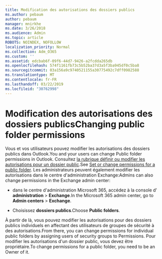 ```yaml
---
title: Modification des autorisations des dossiers publics
ms.author: pebaum
author: pebaum
manager: mnirkhe
ms.date: 3/26/2018
ms.audience: Admin
ms.topic: article
ROBOTS: NOINDEX, NOFOLLOW
localization_priority: Normal
ms.collection: Adm_O365
ms.custom: ''
ms.assetid: edcbab6f-09f6-44d7-9426-a2fcdda265db
ms.openlocfilehash: 574f1161fb73c5b52ba37d3a5f3ba945df0c5ba8
ms.sourcegitcommit: 03a156a9c9740521155a30775492c7dff0982588
ms.translationtype: MT
ms.contentlocale: fr-FR
ms.lasthandoff: 03/22/2019
ms.locfileid: "30762998"
---
```

# <a name="changing-public-folder-permissions"></a><span data-ttu-id="7a8f0-102">Modification des autorisations des dossiers publics</span><span class="sxs-lookup"><span data-stu-id="7a8f0-102">Changing public folder permissions</span></span>

<span data-ttu-id="7a8f0-103">Vous et vos utilisateurs pouvez modifier les autorisations des dossiers publics dans Outlook.</span><span class="sxs-lookup"><span data-stu-id="7a8f0-103">You and your users can change Public folder permissions in Outlook.</span></span> <span data-ttu-id="7a8f0-104">Consultez [la rubrique définir ou modifier les autorisations pour un dossier public](https://support.office.com/article/set-or-change-permissions-for-a-public-folder-b2e0440c-7873-48ec-9ff2-b1a20b723005).</span><span class="sxs-lookup"><span data-stu-id="7a8f0-104">See [Set or change permissions for a public folder](https://support.office.com/article/set-or-change-permissions-for-a-public-folder-b2e0440c-7873-48ec-9ff2-b1a20b723005).</span></span> <span data-ttu-id="7a8f0-105">Les administrateurs peuvent également modifier les autorisations dans le centre d'administration Exchange:</span><span class="sxs-lookup"><span data-stu-id="7a8f0-105">Admins can also change permissions in the Exchange admin center:</span></span>
  
- <span data-ttu-id="7a8f0-106">dans le centre d'administration Microsoft 365, accédez à la console d' **administration** \> **Exchange**.</span><span class="sxs-lookup"><span data-stu-id="7a8f0-106">In the Microsoft 365 admin center, go to **Admin centers** \> **Exchange**.</span></span>
    
- <span data-ttu-id="7a8f0-107">Choisissez **dossiers publics**.</span><span class="sxs-lookup"><span data-stu-id="7a8f0-107">Choose **Public folders**.</span></span>
    
<span data-ttu-id="7a8f0-108">À partir de là, vous pouvez modifier les autorisations pour des dossiers publics individuels en affectant des utilisateurs de groupes de sécurité à des autorisations.</span><span class="sxs-lookup"><span data-stu-id="7a8f0-108">From there, you can change permissions for individual public folders by assigning users of security groups to Permissions.</span></span> <span data-ttu-id="7a8f0-109">Pour modifier les autorisations d'un dossier public, vous devez être propriétaire.</span><span class="sxs-lookup"><span data-stu-id="7a8f0-109">To change permissions for a public folder, you need to be an Owner of it.</span></span>
  

